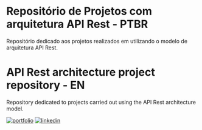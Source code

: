 
# Repositório de Projetos com arquitetura API Rest - PTBR

Repositório dedicado aos projetos realizados em utilizando o modelo de arquitetura API Rest.

# API Rest architecture project repository - EN

Repository dedicated to projects carried out using the API Rest architecture model.



[![portfolio](https://img.shields.io/badge/my_portfolio-000?style=for-the-badge&logo=ko-fi&logoColor=white)](https://github.com/thpgoncalves)
[![linkedin](https://img.shields.io/badge/linkedin-0A66C2?style=for-the-badge&logo=linkedin&logoColor=white)](https://www.linkedin.com/in/thiago-pereira-goncalves/)
